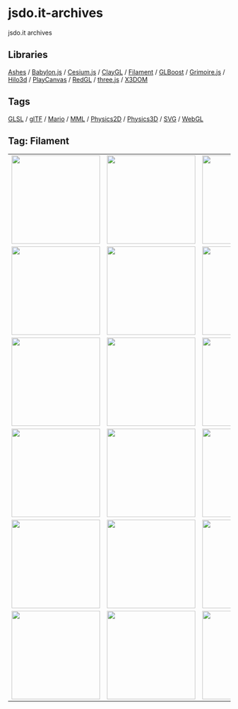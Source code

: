 # jsdo.it-archives
jsdo.it archives

## Libraries

[Ashes](../ashes) / [Babylon.js](../babylon.js) / [Cesium.js](../cesium.js) / [ClayGL](../claygl) / [Filament](../filament) / [GLBoost](../glboost)  / [Grimoire.js](../grimoire.js) / [Hilo3d](../hilo3d) / [PlayCanvas](../playcanvas) / [RedGL](../redgl) / [three.js](../three.js) / [X3DOM](../x3dom)

## Tags

[GLSL](../glsl) / [glTF](../gltf) / [Mario](../mario) / [MML](../mml) / [Physics2D](../physics2d) / [Physics3D](../physics3d) / [SVG](../svg) / [WebGL](../webgl)

## Tag: Filament

<table>
<tr>
<td><a href="https://cx20.github.io/jsdo.it-archives/cx20/Kj5Y" alt="[WebGL] Filament を試してみるテスト（調整中）"><img src="https://cx20.github.io/jsdo.it-archives/screenshot/Kj5Y.jpg" width="200" height="200"></a></td>
<td><a href="https://cx20.github.io/jsdo.it-archives/cx20/4Myg" alt="[WebGL] Filament を試してみるテスト（その２）（調整中）"><img src="https://cx20.github.io/jsdo.it-archives/screenshot/4Myg.jpg" width="200" height="200"></a></td>
<td><a href="https://cx20.github.io/jsdo.it-archives/cx20/iA6H" alt="[WebGL] Filament を試してみるテスト（その３）（調整中）"><img src="https://cx20.github.io/jsdo.it-archives/screenshot/iA6H.jpg" width="200" height="200"></a></td>
<td><a href="https://cx20.github.io/jsdo.it-archives/cx20/Ysce" alt="[WebGL] Filament を試してみるテスト（その４）（調整中）"><img src="https://cx20.github.io/jsdo.it-archives/screenshot/Ysce.jpg" width="200" height="200"></a></td>
</tr>
<tr>
<td><a href="https://cx20.github.io/jsdo.it-archives/cx20/syqI" alt="[WebGL] Filament で glTF 2.0 モデルを表示してみるテスト"><img src="https://cx20.github.io/jsdo.it-archives/screenshot/syqI.jpg" width="200" height="200"></a></td>
<td><a href="https://cx20.github.io/jsdo.it-archives/cx20/c0Gn" alt="[WebGL] Filament で glTF 2.0 モデルを表示してみるテスト（その２）"><img src="https://cx20.github.io/jsdo.it-archives/screenshot/c0Gn.jpg" width="200" height="200"></a></td>
<td><a href="https://cx20.github.io/jsdo.it-archives/cx20/eTuS" alt="[WebGL] Filament で glTF 2.0 モデルを表示してみるテスト（その３）"><img src="https://cx20.github.io/jsdo.it-archives/screenshot/eTuS.jpg" width="200" height="200"></a></td>
<td><a href="https://cx20.github.io/jsdo.it-archives/cx20/0twd" alt="[WebGL] Filament で glTF 2.0 モデルを表示してみるテスト（その４）"><img src="https://cx20.github.io/jsdo.it-archives/screenshot/0twd.jpg" width="200" height="200"></a></td>
</tr>
<tr>
<td><a href="https://cx20.github.io/jsdo.it-archives/cx20/mKM2" alt="[WebGL] Filament で glTF 2.0 モデルを表示してみるテスト（その５）"><img src="https://cx20.github.io/jsdo.it-archives/screenshot/mKM2.jpg" width="200" height="200"></a></td>
<td><a href="https://cx20.github.io/jsdo.it-archives/cx20/uCOH" alt="[WebGL] Filament で glTF 2.0 モデルを表示してみるテスト（その６）"><img src="https://cx20.github.io/jsdo.it-archives/screenshot/uCOH.jpg" width="200" height="200"></a></td>
<td><a href="https://cx20.github.io/jsdo.it-archives/cx20/UxD8_" alt="[WebGL] Filament で glTF 2.0 モデルを表示してみるテスト（その７）（調整中）"><img src="https://cx20.github.io/jsdo.it-archives/screenshot/UxD8_.jpg" width="200" height="200"></a></td>
<td><a href="https://cx20.github.io/jsdo.it-archives/cx20/M2lx" alt="[WebGL] Filament で glTF 2.0 モデルを表示してみるテスト（その８）"><img src="https://cx20.github.io/jsdo.it-archives/screenshot/M2lx.jpg" width="200" height="200"></a></td>
</tr>
<tr>
<td><a href="https://cx20.github.io/jsdo.it-archives/cx20/y5XZ" alt="[WebGL] Filament で glTF 2.0 モデルを表示してみるテスト（その９）（調整中）"><img src="https://cx20.github.io/jsdo.it-archives/screenshot/y5XZ.jpg" width="200" height="200"></a></td>
<td><a href="https://cx20.github.io/jsdo.it-archives/cx20/sGrW" alt="[WebGL] Filament で glTF 2.0 モデルを表示してみるテスト（その１０）（調整中）"><img src="https://cx20.github.io/jsdo.it-archives/screenshot/sGrW.jpg" width="200" height="200"></a></td>
<td><a href="https://cx20.github.io/jsdo.it-archives/cx20/uygL" alt="[WebGL] Filament で glTF 2.0 モデルを表示してみるテスト（その１１）（調整中）"><img src="https://cx20.github.io/jsdo.it-archives/screenshot/uygL.jpg" width="200" height="200"></a></td>
<td><a href="https://cx20.github.io/jsdo.it-archives/cx20/G24p" alt="[WebGL] Filament で glTF 2.0 モデルを表示してみるテスト（その１２）（調整中）"><img src="https://cx20.github.io/jsdo.it-archives/screenshot/G24p.jpg" width="200" height="200"></a></td>
</tr>
<tr>
<td><a href="https://cx20.github.io/jsdo.it-archives/cx20/uJFB" alt="[WebGL] Filament で glTF 2.0 モデルを表示してみるテスト（その１３）（調整中）"><img src="https://cx20.github.io/jsdo.it-archives/screenshot/uJFB.jpg" width="200" height="200"></a></td>
<td><a href="https://cx20.github.io/jsdo.it-archives/cx20/cpHx" alt="[WebGL] Filament で glTF 2.0 モデルを表示してみるテスト（その１４）（調整中）"><img src="https://cx20.github.io/jsdo.it-archives/screenshot/cpHx.jpg" width="200" height="200"></a></td>
<td><a href="https://cx20.github.io/jsdo.it-archives/cx20/wsge" alt="[WebGL] Filament で glTF 2.0 モデルを表示してみるテスト（その１６）"><img src="https://cx20.github.io/jsdo.it-archives/screenshot/wsge.jpg" width="200" height="200"></a></td>
<td><a href="https://cx20.github.io/jsdo.it-archives/cx20/sI93" alt="[WebGL] Filament で glTF 2.0 モデルを表示してみるテスト（その１７）"><img src="https://cx20.github.io/jsdo.it-archives/screenshot/sI93.jpg" width="200" height="200"></a></td>
</tr>
<tr>
<td><a href="https://cx20.github.io/jsdo.it-archives/cx20/OL53" alt="[WebGL] Filament で glTF 2.0 モデルを表示してみるテスト（その１８）"><img src="https://cx20.github.io/jsdo.it-archives/screenshot/OL53.jpg" width="200" height="200"></a></td>
<td><a href="https://cx20.github.io/jsdo.it-archives/cx20/0XRe" alt="[WebGL] Filament で glTF 2.0 モデルを表示してみるテスト（その１９）"><img src="https://cx20.github.io/jsdo.it-archives/screenshot/0XRe.jpg" width="200" height="200"></a></td>
<td><a href="https://cx20.github.io/jsdo.it-archives/cx20/0XJ9" alt="[WebGL] Filament で glTF 2.0 モデルを表示してみるテスト（その２１）"><img src="https://cx20.github.io/jsdo.it-archives/screenshot/0XJ9.jpg" width="200" height="200"></a></td>
<td><a href="https://cx20.github.io/jsdo.it-archives/cx20/kqyY" alt="[WebGL] Filament で glTF 2.0 モデルを表示してみるテスト（その２２）（調整中）"><img src="https://cx20.github.io/jsdo.it-archives/screenshot/kqyY.jpg" width="200" height="200"></a></td>
</tr>
</table>

